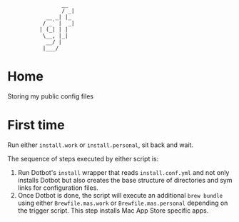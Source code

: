                     __ 
                     / _|
                __ _| |_ 
               / _` |  _|
              | (_| | |  
               \__, |_|  
                __/ |    
               |___/    

# Home

Storing my public config files

# First time

Run either `install.work` or `install.personal`, sit back and wait.

The sequence of steps executed by either script is:

1. Run Dotbot's `install` wrapper that reads `install.conf.yml` and not only installs Dotbot but also creates the base structure of directories and sym links for configuration files.
2. Once Dotbot is done, the script will execute an additional `brew bundle` using either `Brewfile.mas.work` or `Brewfile.mas.personal` depending on the trigger script. This step installs Mac App Store specific apps. 
